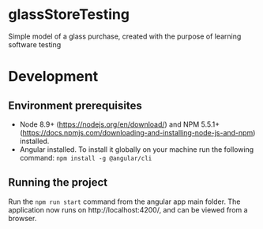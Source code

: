# glassStoreTesting
Simple model of a glass purchase, created with the purpose of learning software testing

# Development
## Environment prerequisites
* Node 8.9+ (https://nodejs.org/en/download/) and NPM 5.5.1+ (https://docs.npmjs.com/downloading-and-installing-node-js-and-npm) installed.
* Angular installed. To install it globally on your machine run the following command: `npm install -g @angular/cli`

## Running the project
Run the `npm run start` command from the angular app main folder.
The application now runs on http://localhost:4200/, and can be viewed from a browser.
